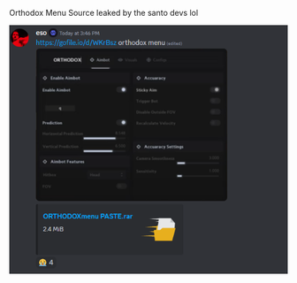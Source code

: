 Orthodox Menu Source leaked by the santo devs lol

![alt text](https://raw.githubusercontent.com/Cr4zyCop/Orthodox-Menu-Source/main/pic.PNG)
